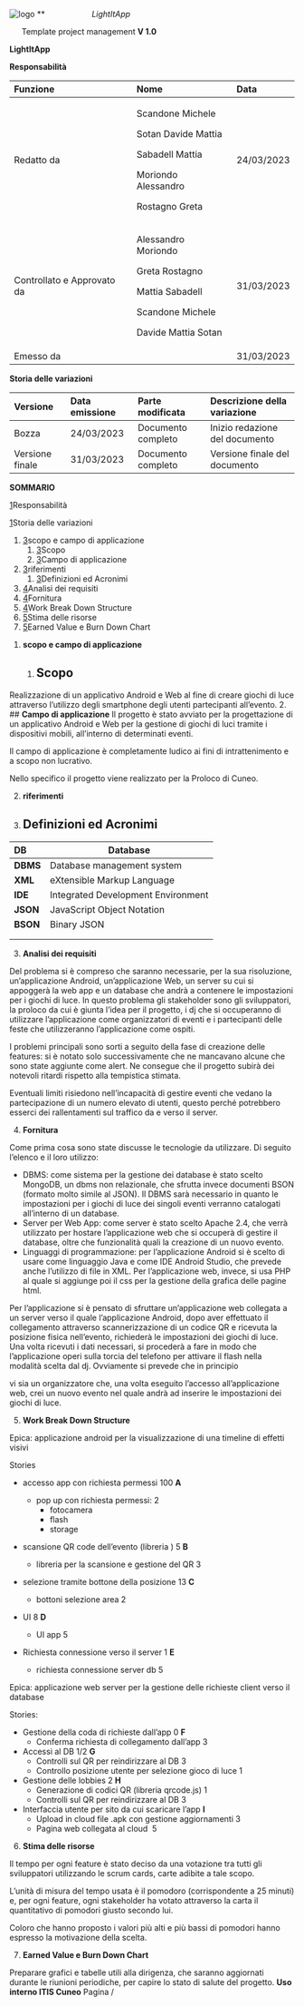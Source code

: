 ﻿![logo](Aspose.Words.79477fa6-84b9-4d5d-b6c0-8ac8fc98d262.001.png)
**
`          	`*LightItApp*

`	`Template project  management	**V 1.0**


**LightItApp**


<a name="_gjdgxs"></a>**Responsabilità**

|**Funzione**|**Nome**|**Data**|
| :- | :- | :- |
|Redatto da|<p>Scandone Michele</p><p>Sotan Davide Mattia</p><p>Sabadell Mattia</p><p>Moriondo Alessandro</p><p>Rostagno Greta</p>|24/03/2023|
|Controllato e Approvato da|<p>Alessandro Moriondo</p><p>Greta Rostagno</p><p>Mattia Sabadell</p><p>Scandone Michele </p><p>Davide Mattia Sotan</p>|31/03/2023|
|Emesso da||31/03/2023|


<a name="_30j0zll"></a>**Storia delle variazioni**

|**Versione**|**Data emissione**|**Parte modificata**|**Descrizione della variazione**|
| :- | :- | :- | :- |
|Bozza|24/03/2023|Documento completo|Inizio redazione del documento|
|Versione finale|31/03/2023|Documento completo|Versione finale del documento|


**SOMMARIO**



[1](#_gjdgxs)Responsabilità	

[1](#_30j0zll)[](#_gjdgxs)Storia delle variazioni	

1. [3](#_1fob9te)[](#_30j0zll)scopo e campo di applicazione	
   1. [3](#_3znysh7)[](#_1fob9te)Scopo	
   2. [3](#_2et92p0)[](#_3znysh7)Campo di applicazione	
2. [3](#_tyjcwt)[](#_2et92p0)riferimenti	
   1. [3](#_3dy6vkm)[](#_tyjcwt)Definizioni ed Acronimi	
3. [4](#_1t3h5sf)[](#_3dy6vkm)Analisi dei requisiti	
4. [4](#_4d34og8)[](#_1t3h5sf)Fornitura	
5. [4](#_2s8eyo1)[](#_4d34og8)Work Break Down Structure	
6. [5](#_17dp8vu)[](#_2s8eyo1)Stima delle risorse	
7. [5](#_3rdcrjn)[](#_17dp8vu)Earned Value e Burn Down Chart	

[](#_3rdcrjn)

1. <a name="_1fob9te"></a>**scopo e campo di applicazione**
   1. ## <a name="_3znysh7"></a>**Scopo**
Realizzazione di un applicativo Android e Web al fine di creare giochi di luce attraverso l’utilizzo degli smartphone degli utenti partecipanti all’evento.
2. ## <a name="_2et92p0"></a>**Campo di applicazione**
Il progetto è stato avviato per la progettazione di un applicativo Android e Web per la gestione di giochi di luci tramite i dispositivi mobili, all’interno di determinati eventi. 

Il campo di applicazione è completamente ludico ai fini di intrattenimento e a scopo non lucrativo.

Nello specifico il progetto viene realizzato per la Proloco di Cuneo.

2. <a name="_tyjcwt"></a>**riferimenti**

1. ## <a name="_3dy6vkm"></a>**Definizioni ed Acronimi**

|**DB**|Database|
| :- | - |
|**DBMS**|Database management system|
|**XML**|eXtensible Markup Language|
|**IDE**|Integrated Development Environment|
|**JSON**|JavaScript Object Notation|
|**BSON**|Binary JSON|
|||
|||








3. <a name="_1t3h5sf"></a>**Analisi dei requisiti**

Del problema si è compreso che saranno necessarie, per la sua risoluzione, un’applicazione Android, un’applicazione Web, un server su cui si appoggerà la web app e un database che andrà a contenere le impostazioni per i giochi di luce. In questo problema gli stakeholder sono gli sviluppatori, la proloco da cui è giunta l’idea per il progetto, i dj che si occuperanno di utilizzare l’applicazione come organizzatori di eventi e i partecipanti delle feste che utilizzeranno l’applicazione come ospiti.  

I problemi principali sono sorti a seguito della fase di creazione delle features: si è notato solo successivamente che ne mancavano alcune che sono state aggiunte come alert. Ne consegue che il progetto subirà dei notevoli ritardi rispetto alla tempistica stimata. 

Eventuali limiti risiedono nell’incapacità di gestire eventi che vedano la partecipazione di un numero elevato di utenti, questo perché potrebbero esserci dei rallentamenti sul traffico da e verso il server. 

4. <a name="_4d34og8"></a>**Fornitura**

Come prima cosa sono state discusse le tecnologie da utilizzare. Di seguito l’elenco e il loro utilizzo: 

- DBMS: come sistema per la gestione dei database è stato scelto MongoDB, un dbms non relazionale, che sfrutta invece documenti BSON (formato molto simile al JSON). Il DBMS sarà necessario in quanto le impostazioni per i giochi di luce dei singoli eventi verranno catalogati all’interno di un database. 
- Server per Web App: come server è stato scelto Apache 2.4, che verrà utilizzato per hostare l’applicazione web che si occuperà di gestire il database, oltre che funzionalità quali la creazione di un nuovo evento. 
- Linguaggi di programmazione: per l’applicazione Android si è scelto di usare come linguaggio Java e come IDE Android Studio, che prevede anche l’utilizzo di file in XML. Per l’applicazione web, invece, si usa PHP al quale si aggiunge poi il css per la gestione della grafica delle pagine html. 

Per l’applicazione si è pensato di sfruttare un’applicazione web collegata a un server verso il quale l’applicazione Android, dopo aver effettuato il collegamento attraverso scannerizzazione di un codice QR e ricevuta la posizione fisica nell’evento, richiederà le impostazioni dei giochi di luce. Una volta ricevuti i dati necessari, si procederà a fare in modo che l’applicazione operi sulla torcia del telefono per attivare il flash nella modalità scelta dal dj. Ovviamente si prevede che in principio

vi sia un organizzatore che, una volta eseguito l’accesso all’applicazione web, crei un nuovo evento nel quale andrà ad inserire le impostazioni dei giochi di luce.  






5. <a name="_2s8eyo1"></a>**Work Break Down Structure**

Epica: applicazione android per la visualizzazione di una timeline di effetti visivi

Stories

- accesso app con richiesta permessi 100 **A**
  - pop up con richiesta permessi: 2
    - fotocamera
    - flash
    - storage



- scansione QR code dell’evento (libreria ) 5 **B**
  - libreria per la scansione e gestione del QR 3
- selezione tramite bottone della posizione 13 **C**
  - bottoni selezione area 2
- UI 8 **D**
  - UI app 5
- Richiesta connessione verso il server 1 **E**
  - richiesta connessione server db 5

Epica: applicazione web server per la gestione delle richieste client verso il database

Stories:

- Gestione della coda di richieste dall’app 0 **F**
  - Conferma richiesta di collegamento dall’app 3
- Accessi al DB 1/2 **G**
  - Controlli sul QR per reindirizzare al DB 3
  - Controllo posizione utente per selezione gioco di luce 1
- Gestione delle lobbies 2 **H**
  - Generazione di codici QR (libreria qrcode.js) 1
  - Controlli sul QR per reindirizzare al DB 3
- Interfaccia utente per sito da cui scaricare l’app **I**
  - Upload in cloud file .apk con gestione aggiornamenti 3
  - Pagina web collegata al cloud  5

6. <a name="_17dp8vu"></a>**Stima delle risorse**

Il tempo per ogni feature è stato deciso da una votazione tra tutti gli sviluppatori utilizzando le scrum cards, carte adibite a tale scopo.

L’unità di misura del tempo usata è il pomodoro (corrispondente a 25 minuti) e, per ogni feature, ogni stakeholder ha votato attraverso la carta il quantitativo di pomodori giusto secondo lui.


Coloro che hanno proposto i valori più alti e più bassi di pomodori hanno espresso la motivazione della scelta.

7. <a name="_3rdcrjn"></a>**Earned Value e Burn Down Chart**

Preparare grafici e tabelle utili alla dirigenza, che saranno aggiornati durante le riunioni periodiche, per capire lo stato di salute del progetto.
**Uso interno ITIS Cuneo**                                             		Pagina /

